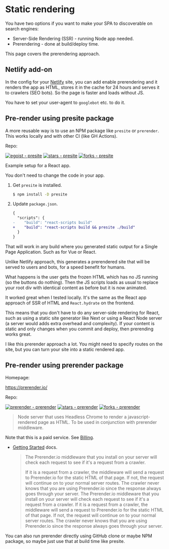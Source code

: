# Static rendering


You have two options if you want to make your SPA to discoverable on search engines:

- Server-Side Rendering (SSR) - running Node app needed.
- Prerendering - done at build/deploy time.

This page covers the prerendering approach.


## Netlify add-on

In the config for your [Netlify](netlify.com/) site, you can add enable prerendering and it renders the app as HTML, stores it in the cache for 24 hours and serves it to crawlers (SEO bots). So the page is faster and loads without JS.

You have to set your user-agent to `googlebot` etc. to do it. 


## Pre-render using presite package

A more reusable way is to use an NPM package like `presite` or `prerender`. This works locally and with other CI (like GH Actions).

Repo:

[![egoist - presite](https://img.shields.io/static/v1?label=egoist&message=presite&color=blue&logo=github)](https://github.com/egoist/presite)
[![stars - presite](https://img.shields.io/github/stars/egoist/presite?style=social)](https://github.com/egoist/presite)
[![forks - presite](https://img.shields.io/github/forks/egoist/presite?style=social)](https://github.com/egoist/presite)

Example setup for a React app. 

You don't need to change the code in your app.

1. Get `presite` is installed.
    ```sh
    $ npm install -D presite
    ```
2. Update `package.json`.
    ```diff
    {
      "scripts": {
    -    "build": "react-scripts build"
    +    "build": "react-scripts build && presite ./build"
      }
    }
    ```

That will work in any build where you generated static output for a Single Page Application. Such as for Vue or React.

Unlike Netlify approach, this generates a prerendered site that will be served to users and bots, for a speed benefit for humans.

What happens is the user gets the frozen HTML which has no JS running (so the buttons do nothing). Then the JS scripts loads as usual to replace your root div with identical content as before but it is now animated.

It worked great when I tested locally. It's the same as the React app approach of SSR of HTML and `React.hydrate` on the frontend.

This means that you don't have to do any server-side rendering for React, such as using a static site generator like Next or using a React Node server (a server would adds extra overhead and complexity). If your content is static and only changes when you commit and deploy, then prerending works great. 

I like this prerender approach a lot. You might need to specify routes on the site, but you can turn your site into a static rendered app.


## Pre-render using prerender package

Homepage:

https://prerender.io/

Repo: 

[![prerender - prerender](https://img.shields.io/static/v1?label=prerender&message=prerender&color=blue&logo=github)](https://github.com/prerender/prerender)
[![stars - prerender](https://img.shields.io/github/stars/prerender/prerender?style=social)](https://github.com/prerender/prerender)
[![forks - prerender](https://img.shields.io/github/forks/prerender/prerender?style=social)](https://github.com/prerender/prerender)

> Node server that uses Headless Chrome to render a javascript-rendered page as HTML. To be used in conjunction with prerender middleware. 

Note that this is a paid service. See [Billing](https://docs.prerender.io/article/30-how-does-prerender-bill).

- [Getting Started](https://docs.prerender.io/article/15-getting-started) docs.
    > The Prerender.io middleware that you install on your server will check each request to see if it's a request from a crawler. 
    > 
    > If it is a request from a crawler, the middleware will send a request to Prerender.io for the static HTML of that page. If not, the request will continue on to your normal server routes. The crawler never knows that you are using Prerender.io since the response always goes through your server. The Prerender.io middleware that you install on your server will check each request to see if it's a request from a crawler. If it is a request from a crawler, the middleware will send a request to Prerender.io for the static HTML of that page. If not, the request will continue on to your normal server routes. The crawler never knows that you are using Prerender.io since the response always goes through your server.

You can also run prerender directly using GitHub clone or maybe NPM package, so maybe just use that at build time like presite.
